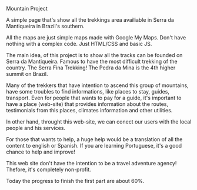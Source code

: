 Mountain Project  


A simple page that's show all the trekkings area availiable in Serra da Mantiqueira in Brazil's southern.

All the maps are just simple maps made with Google My Maps. Don't have nothing with a complex code. Just HTML/CSS and basic JS.

The main idea, of this project is to show all the tracks can be founded on Serra da Mantiqueira. Famous to have the most difficult trekking of the country. The Serra Fina Trekking! The Pedra da Mina is the 4th higher summit on Brazil. 

Many of the trekkers that have intention to ascend this group of mountains, have some troubles to find informations, like places to stay, guides, transport. Even for people that wants to pay for a guide, it's important to have a place (web-site) that provides information about the routes, testimonials from this places, climates information and other utilities.

In other hand, throught this web-site, we can conect our users with the local people and his services. 

For those that wants to help, a huge help would be a translation of all the content to english or Spanish. If you are learning Portuguese, it's a good chance to help and improve!

This web site don't have the intention to be a travel adventure agency! Thefore, it's completely non-profit.

Today the progress to finish the first part are about 60%.





